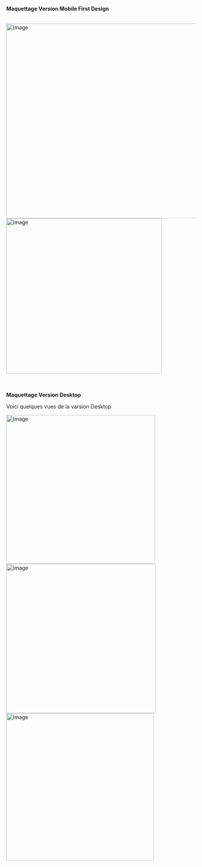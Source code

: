 __<p align="left">Maquettage Version Mobile First Design</p>__
<br>
<img width="518" alt="image" src="https://github.com/user-attachments/assets/e6cd1bc0-ffeb-4ac1-90b4-9792e0a45760">
<br>
<img width="413" alt="image" src="https://github.com/user-attachments/assets/98a088fa-f600-483e-bc96-52fa3835c69a">
<br>
<br>
<br>
__<p align="left">Maquettage Version Desktop</p>__
<p>Voici quelques vues de la varsion Desktop</p>

<img width="396" alt="image" src="https://github.com/user-attachments/assets/c3ef7896-b316-4372-a955-ab7ca8de5941">
<br>
<img width="397" alt="image" src="https://github.com/user-attachments/assets/8fbb5edb-c4c6-429d-a043-c53f33c9f0ae">
<br>
<img width="393" alt="image" src="https://github.com/user-attachments/assets/3c157d9b-bd29-4222-bf56-ae057d9774b3">




